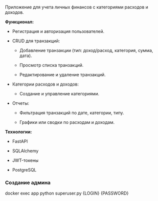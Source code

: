 Приложение для учета личных финансов с категориями расходов и доходов.

**Функционал:**

- Регистрация и авторизация пользователей.
    
- CRUD для транзакций:
    
    - Добавление транзакции (тип: доход/расход, категория, сумма, дата).
        
    - Просмотр списка транзакций.
        
    - Редактирование и удаление транзакций.
        
- Категории расходов и доходов:
    
    - Создание и управление категориями.
        
- Отчеты:
    
    - Фильтрация транзакций по дате, категории, типу.
        
    - Графики или сводки по расходам и доходам.
        

**Технологии:**

- FastAPI
    
- SQLAlchemy
    
- JWT-токены
    
- PostgreSQL


### Создание админа
docker exec app python superuser.py {LOGIN} {PASSWORD}
